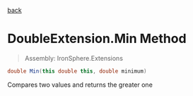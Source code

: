 ﻿

[back](/IronSphere.Extensions/types/DoubleExtension)

# DoubleExtension.Min Method

> Assembly: IronSphere.Extensions

```csharp
double Min(this double this, double minimum)
```

Compares two values and returns the greater one

 